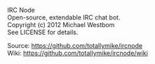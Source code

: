 IRC Node  
Open-source, extendable IRC chat bot.  
Copyright (c) 2012 Michael Westbom   
See LICENSE for details.  

Source: https://github.com/totallymike/ircnode  
Wiki: https://github.com/totallymike/ircnode/wiki  
